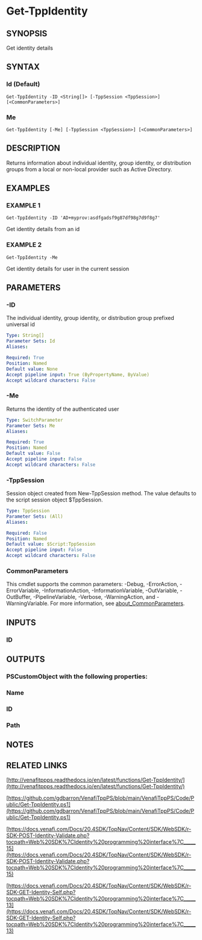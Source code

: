 # Get-TppIdentity

## SYNOPSIS
Get identity details

## SYNTAX

### Id (Default)
```
Get-TppIdentity -ID <String[]> [-TppSession <TppSession>] [<CommonParameters>]
```

### Me
```
Get-TppIdentity [-Me] [-TppSession <TppSession>] [<CommonParameters>]
```

## DESCRIPTION
Returns information about individual identity, group identity, or distribution groups from a local or non-local provider such as Active Directory.

## EXAMPLES

### EXAMPLE 1
```
Get-TppIdentity -ID 'AD+myprov:asdfgadsf9g87df98g7d9f8g7'
```

Get identity details from an id

### EXAMPLE 2
```
Get-TppIdentity -Me
```

Get identity details for user in the current session

## PARAMETERS

### -ID
The individual identity, group identity, or distribution group prefixed universal id

```yaml
Type: String[]
Parameter Sets: Id
Aliases:

Required: True
Position: Named
Default value: None
Accept pipeline input: True (ByPropertyName, ByValue)
Accept wildcard characters: False
```

### -Me
Returns the identity of the authenticated user

```yaml
Type: SwitchParameter
Parameter Sets: Me
Aliases:

Required: True
Position: Named
Default value: False
Accept pipeline input: False
Accept wildcard characters: False
```

### -TppSession
Session object created from New-TppSession method. 
The value defaults to the script session object $TppSession.

```yaml
Type: TppSession
Parameter Sets: (All)
Aliases:

Required: False
Position: Named
Default value: $Script:TppSession
Accept pipeline input: False
Accept wildcard characters: False
```

### CommonParameters
This cmdlet supports the common parameters: -Debug, -ErrorAction, -ErrorVariable, -InformationAction, -InformationVariable, -OutVariable, -OutBuffer, -PipelineVariable, -Verbose, -WarningAction, and -WarningVariable. For more information, see [about_CommonParameters](http://go.microsoft.com/fwlink/?LinkID=113216).

## INPUTS

### ID
## OUTPUTS

### PSCustomObject with the following properties:
###     Name
###     ID
###     Path
## NOTES

## RELATED LINKS

[http://venafitppps.readthedocs.io/en/latest/functions/Get-TppIdentity/](http://venafitppps.readthedocs.io/en/latest/functions/Get-TppIdentity/)

[https://github.com/gdbarron/VenafiTppPS/blob/main/VenafiTppPS/Code/Public/Get-TppIdentity.ps1](https://github.com/gdbarron/VenafiTppPS/blob/main/VenafiTppPS/Code/Public/Get-TppIdentity.ps1)

[https://docs.venafi.com/Docs/20.4SDK/TopNav/Content/SDK/WebSDK/r-SDK-POST-Identity-Validate.php?tocpath=Web%20SDK%7CIdentity%20programming%20interface%7C_____15](https://docs.venafi.com/Docs/20.4SDK/TopNav/Content/SDK/WebSDK/r-SDK-POST-Identity-Validate.php?tocpath=Web%20SDK%7CIdentity%20programming%20interface%7C_____15)

[https://docs.venafi.com/Docs/20.4SDK/TopNav/Content/SDK/WebSDK/r-SDK-GET-Identity-Self.php?tocpath=Web%20SDK%7CIdentity%20programming%20interface%7C_____13](https://docs.venafi.com/Docs/20.4SDK/TopNav/Content/SDK/WebSDK/r-SDK-GET-Identity-Self.php?tocpath=Web%20SDK%7CIdentity%20programming%20interface%7C_____13)

